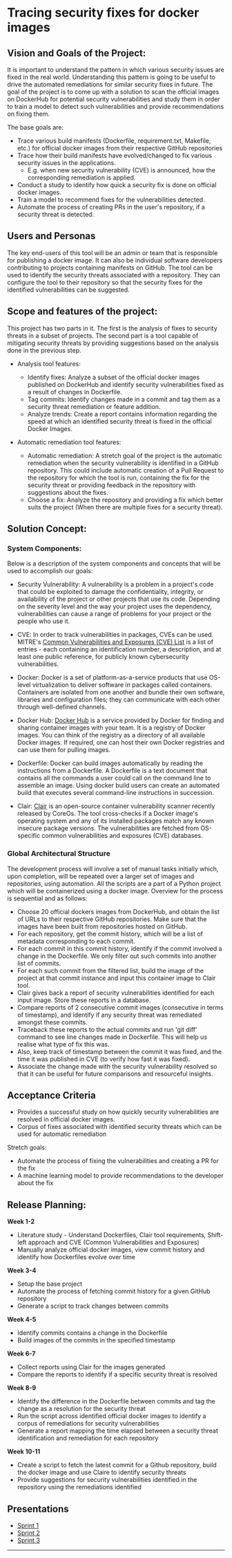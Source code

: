 # Tracing security fixes for docker images

## Vision and Goals of the Project:

It is important to understand the pattern in which various security issues are fixed in the real world. 
Understanding this pattern is going to be useful to drive the automated remediations for similar security fixes in future. The goal of the project is to come up with a solution to scan the official images on DockerHub for potential security vulnerabilities and study them in order to train a model to detect such vulnerabilities and provide recommendations on fixing them. 

The base goals are:
* Trace various build manifests (Dockerfile, requirement.txt, Makefile, etc.) for official docker images from their respective GitHub repositories 
* Trace how their build manifests have evolved/changed to fix various security issues in the applications. 
	* E.g. when new security vulnerability (CVE) is announced, how the corresponding remediation is applied. 
* Conduct a study to identify how quick a security fix is done on official docker images.
* Train a model to recommend fixes for the vulnerabilities detected.
* Automate the process of creating PRs in the user's repository, if a security threat is detected.

## Users and Personas

The key end-users of this tool will be an admin or team that is responsible for publishing a docker image.
It can also be individual software developers contributing to projects containing manifests on GitHub.
The tool can be used to identify the security threats associated with a repository. They can configure the tool to their repository so that the security fixes for the identified vulnerabilities can be suggested.

## Scope and features of the project:

This project has two parts in it. The first is the analysis of fixes to security threats in a subset of projects. The second part is a tool capable of mitigating security threats by providing suggestions based on the analysis done in the previous step.
* Analysis tool features:
	* Identify fixes: Analyze a subset of the official docker images published on DockerHub and identify security vulnerabilities fixed as a result of changes in Dockerfile.
	* Tag commits: Identify changes made in a commit and tag them as a security threat remediation or feature addition.
	* Analyze trends: Create a report contains information regarding the speed at which an identified security threat is fixed in the official Docker Images.

* Automatic remediation tool features:
	* Automatic remediation: A stretch goal of the project is the automatic remediation when the security vulnerability is identified in a GitHub repository. This could include automatic creation of a Pull Request to the repository for which the tool is run, containing the fix for the security threat or providing feedback in the repository with suggestions about the fixes.
	* Choose a fix: Analyze the repository and providing a fix which better suits the project (When there are multiple fixes for a security threat).

## Solution Concept:

### System Components:

Below is a description of the system components and concepts that will be used to accomplish our goals:

* Security Vulnerability: A vulnerability is a problem in a project's code that could be exploited to damage the confidentiality, integrity, or availability of the project or other projects that use its code. Depending on the severity level and the way your project uses the dependency, vulnerabilities can cause a range of problems for your project or the people who use it.

* CVE: In order to track vulnerabilities in packages, CVEs can be used. MITRE's [Common Vulnerabilities and Exposures (CVE) List](https://cve.mitre.org/) is a list of entries - each containing an identification number, a description, and at least one public reference, for publicly known cybersecurity vulnerabilities.

* Docker: Docker is a set of platform-as-a-service products that use OS-level virtualization to deliver software in packages called containers. Containers are isolated from one another and bundle their own software, libraries and configuration files; they can communicate with each other through well-defined channels.

* Docker Hub: [Docker Hub](https://docs.docker.com/docker-hub/) is a service provided by Docker for finding and sharing container images with your team. It is a registry of Docker images. You can think of the registry as a directory of all available Docker images. If required, one can host their own Docker registries and can use them for pulling images.

* Dockerfile: Docker can build images automatically by reading the instructions from a Dockerfile. A Dockerfile is a text document that contains all the commands a user could call on the command line to assemble an image. Using docker build users can create an automated build that executes several command-line instructions in succession.

* Clair:  [Clair](https://github.com/coreos/clair) is an open-source container vulnerability scanner recently released by CoreOs. The tool cross-checks if a Docker image's operating system and any of its installed packages match any known insecure package versions. The vulnerabilities are fetched from OS-specific common vulnerabilities and exposures (CVE) databases.

### Global Architectural Structure

The development process will involve a set of manual tasks initially which, upon completion, will be repeated over a larger set of images and repositories, using automation. All the scripts are a part of a Python project which will be containerized using a docker image. Overview for the process is sequential and as follows:
* Choose 20 official dockers images from DockerHub, and obtain the list of URLs to their respective GitHub repositories. Make sure that the images have been built from repositories hosted on GitHub.
* For each repository, get the commit history, which will be a list of metadata corresponding to each commit.
* For each commit in this commit history, identify if the commit involved a change in the Dockerfile. We only filter out such commits into another list of commits.
* For each such commit from the filtered list, build the image of the project at that commit instance and input this container image to Clair tool.
* Clair gives back a report of security vulnerabilities identified for each input image. Store these reports in a database.
* Compare reports of 2 consecutive commit images (consecutive in terms of timestamp), and identify if any security threat was remediated amongst these commits.
* Traceback these reports to the actual commits and run 'git diff' command to see line changes made in Dockerfile. This will help us realise what type of fix this was.
* Also, keep track of timestamp between the commit it was fixed, and the time it was published in CVE (to verify how fast it was fixed).
* Associate the change made with the security vulnerability resolved so that it can be useful for future comparisons and resourceful insights.

## Acceptance Criteria

* Provides a successful study on how quickly security vulnerabilities are resolved in official docker images.
* Corpus of fixes associated with identified security threats which can be used for automatic remediation

Stretch goals:
* Automate the process of fixing the vulnerabilities and creating a PR for the fix
* A machine learning model to provide recommendations to the developer about the fix

## Release Planning:	

__Week 1-2__

* Literature study - Understand Dockerfiles, Clair tool requirements, Shift-left approach and CVE (Common Vulnerabilities and Exposures)
* Manually analyze official docker images, view commit history and identify how Dockerfiles evolve over time

__Week 3-4__ 

* Setup the base project
* Automate the process of fetching commit history for a given GitHub repository
* Generate a script to track changes between commits 

__Week 4-5__

* Identify commits contains a change in the Dockerfile
* Build images of the commits in the specified timestamp

__Week 6-7__

* Collect reports using Clair for the images generated
* Compare the reports to identify if a specific security threat is resolved

__Week 8-9__

* Identify the difference in the Dockerfile between commits and tag the change as a resolution for the security threat
* Run the script across identified official docker images to identify a corpus of remediations for security vulnerabilities
* Generate a report mapping the time elapsed between a security threat identification and remediation for each repository

__Week 10-11__

* Create a script to fetch the latest commit for a Github repository, build the docker image and use Claire to identify security threats
* Provide suggestions for security vulnerabilities identified in the repository using the remediations identified

## Presentations

* [Sprint 1](https://docs.google.com/presentation/d/1u_rIKK8wvnD7Xvt3UBjcM73yTEVpwdkq6YXQhtvllKQ/edit#slide=id.gc6fa3c898_0_0)
* [Sprint 2](https://docs.google.com/presentation/d/1g8OgQm3UC-3eg0PtpMjehUXxjZoMXTra6UJSPKpe8sg/edit#slide=id.g6326875e59_2_14)
* [Sprint 3](https://docs.google.com/presentation/d/1nO3L1yo2AQMYrWhZjRftRH6G1ljoQjPp54FURNxAFJ8/edit?usp=sharing)
____________

